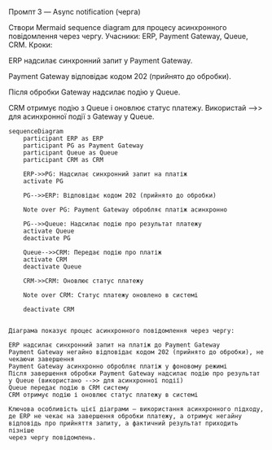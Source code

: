 Промпт 3 — Async notification (черга)

Створи Mermaid sequence diagram для процесу асинхронного повідомлення через чергу.
Учасники: ERP, Payment Gateway, Queue, CRM.
Кроки:

ERP надсилає синхронний запит у Payment Gateway.

Payment Gateway відповідає кодом 202 (прийнято до обробки).

Після обробки Gateway надсилає подію у Queue.

CRM отримує подію з Queue і оновлює статус платежу.
Використай -->> для асинхронної події з Gateway у Queue.

```mermaid
sequenceDiagram
    participant ERP as ERP
    participant PG as Payment Gateway
    participant Queue as Queue
    participant CRM as CRM

    ERP->>PG: Надсилає синхронний запит на платіж
    activate PG
    
    PG-->>ERP: Відповідає кодом 202 (прийнято до обробки)
    
    Note over PG: Payment Gateway обробляє платіж асинхронно
    
    PG-->>Queue: Надсилає подію про результат платежу
    activate Queue
    deactivate PG
    
    Queue-->>CRM: Передає подію про платіж
    activate CRM
    deactivate Queue
    
    CRM->>CRM: Оновлює статус платежу
    
    Note over CRM: Статус платежу оновлено в системі
    
    deactivate CRM


Діаграма показує процес асинхронного повідомлення через чергу:

ERP надсилає синхронний запит на платіж до Payment Gateway
Payment Gateway негайно відповідає кодом 202 (прийнято до обробки), не чекаючи завершення
Payment Gateway асинхронно обробляє платіж у фоновому режимі
Після завершення обробки Payment Gateway надсилає подію про результат у Queue (використано -->> для асинхронної події)
Queue передає подію в CRM систему
CRM отримує подію і оновлює статус платежу в системі

Ключова особливість цієї діаграми — використання асинхронного підходу, де ERP не чекає на завершення обробки платежу, а отримує негайну відповідь про прийняття запиту, а фактичний результат приходить пізніше
через чергу повідомлень.
    
    
